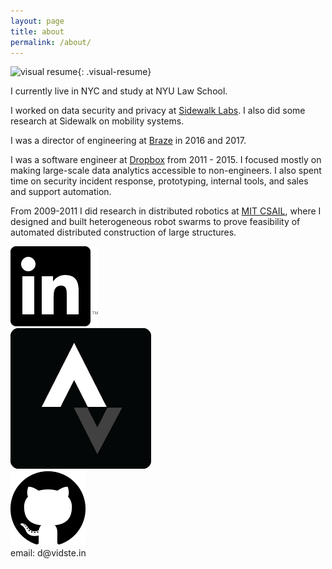 ```yaml
---
layout: page
title: about
permalink: /about/
---
```

<style>
  .visual-resume {
    width: 100%;
  }
</style>

![visual resume](/assets/images/2019-07-03_visual_resume.png){: .visual-resume}

I currently live in NYC and study at NYU Law School.

I worked on data security and privacy at <a href="http://sidewalklabs.com" target="_blank">Sidewalk Labs</a>. I also did some research at Sidewalk on mobility systems.

I was a director of engineering at <a href="https://www.braze.com/product/" title="" target="_blank">Braze</a> in 2016 and 2017.

I was a software engineer at <a href="https://dropbox.com" title="" target="_blank">Dropbox</a> from 2011 - 2015. I focused mostly on making large-scale data analytics accessible to non-engineers. I also spent time on security incident response, prototyping, internal tools, and sales and support automation.

From 2009-2011 I did research in distributed robotics at <a href="http://groups.csail.mit.edu/drl/wiki/index.php?title=Main_Page" title="" target="_blank">MIT CSAIL</a>, where I designed and built heterogeneous robot swarms to prove feasibility of automated distributed construction of large structures.

<div>
  <div class="contact-boxes">
    <div class="contact">
      <a href="https://www.linkedin.com/in/%E2%81%A3-stein-5b950314/">
        <img src="/static/img/contact/linkedin.png">
      </a>
    </div>
    <div class="contact">
      <a href="https://www.strava.com/athletes/14931490">
        <img src="/static/img/contact/strava.png">
      </a>
    </div>
    <div class="contact">
      <a href="/about/github.html">
        <img src="/static/img/contact/github.png">
      </a>
    </div>
  </div>
</div>
<div>
  <div class="contact-boxes">
    <div class="contact">
      email: d@vidste.in
    </div>
  </div>
</div>
<!--div>
  <div style="text-align:center">
    <a href="/static/resume_2018-02-10.pdf">Feb 2018 resume</a>
  </div>
</div-->
